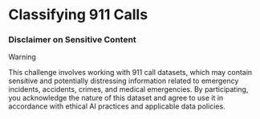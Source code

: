 # Classifying 911 Calls

### Disclaimer on Sensitive Content
> [!WARNING] 
> This challenge involves working with 911 call datasets, which may contain sensitive and potentially distressing information related to emergency incidents, accidents, crimes, and medical emergencies. By participating, you acknowledge the nature of this dataset and agree to use it in accordance with ethical AI practices and applicable data policies. 
